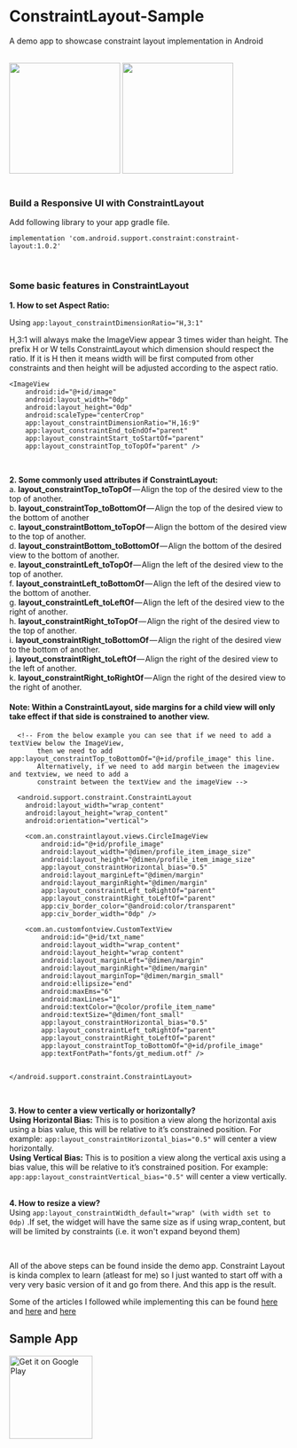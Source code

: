 # ConstraintLayout-Sample
A demo app to showcase constraint layout implementation in Android</br></br>

<img src="https://github.com/anitaa1990/ConstraintLayout-Sample/blob/master/media/1.png" width="200" style="max-width:100%;">   <img src="https://github.com/anitaa1990/ConstraintLayout-Sample/blob/master/media/2.png" width="200" style="max-width:100%;"></br></br>

<h3>Build a Responsive UI with ConstraintLayout</h3>

Add following library to your app gradle file.
```
implementation 'com.android.support.constraint:constraint-layout:1.0.2'
```
</br>

<h3>Some basic features in ConstraintLayout</h3>
<b>1. How to set Aspect Ratio:</b>

Using ``` app:layout_constraintDimensionRatio="H,3:1" ```

H,3:1 will always make the ImageView appear 3 times wider than height. The prefix H or W tells ConstraintLayout which dimension should respect the ratio. If it is H then it means width will be first computed from other constraints and then height will be adjusted according to the aspect ratio. 

``` 
<ImageView
    android:id="@+id/image"
    android:layout_width="0dp"
    android:layout_height="0dp"
    android:scaleType="centerCrop"
    app:layout_constraintDimensionRatio="H,16:9"
    app:layout_constraintEnd_toEndOf="parent"
    app:layout_constraintStart_toStartOf="parent"
    app:layout_constraintTop_toTopOf="parent" />
```
</br>  

<b>2. Some commonly used attributes if ConstraintLayout:</b>
</br>  a. <b>layout_constraintTop_toTopOf</b> — Align the top of the desired view to the top of another.</br>
  b. <b>layout_constraintTop_toBottomOf</b> — Align the top of the desired view to the bottom of another</br>
  c. <b>layout_constraintBottom_toTopOf</b> — Align the bottom of the desired view to the top of another.</br>
  d. <b>layout_constraintBottom_toBottomOf</b> — Align the bottom of the desired view to the bottom of another.</br>
  e. <b>layout_constraintLeft_toTopOf</b> — Align the left of the desired view to the top of another.</br>
  f. <b>layout_constraintLeft_toBottomOf</b> — Align the left of the desired view to the bottom of another.</br>
  g. <b>layout_constraintLeft_toLeftOf</b> — Align the left of the desired view to the right of another.</br>
  h. <b>layout_constraintRight_toTopOf</b> — Align the right of the desired view to the top of another.</br>
  i. <b>layout_constraintRight_toBottomOf</b> — Align the right of the desired view to the bottom of another.</br>
  j. <b>layout_constraintRight_toLeftOf</b> — Align the right of the desired view to the left of another.</br>
  k. <b>layout_constraintRight_toRightOf</b> — Align the right of the desired view to the right of another.</br>  
<h4>Note: Within a ConstraintLayout, side margins for a child view will only take effect if that side is constrained to another view.  </h4>


      <!-- From the below example you can see that if we need to add a textView below the ImageView, 
           then we need to add  app:layout_constraintTop_toBottomOf="@+id/profile_image" this line.
           Alternatively, if we need to add margin between the imageview and textview, we need to add a
           constraint between the textView and the imageView -->
           
      <android.support.constraint.ConstraintLayout
        android:layout_width="wrap_content"
        android:layout_height="wrap_content"
        android:orientation="vertical">
        
        <com.an.constraintlayout.views.CircleImageView
            android:id="@+id/profile_image"
            android:layout_width="@dimen/profile_item_image_size"
            android:layout_height="@dimen/profile_item_image_size"
            app:layout_constraintHorizontal_bias="0.5"
            android:layout_marginLeft="@dimen/margin"
            android:layout_marginRight="@dimen/margin"
            app:layout_constraintLeft_toRightOf="parent"
            app:layout_constraintRight_toLeftOf="parent"
            app:civ_border_color="@android:color/transparent"
            app:civ_border_width="0dp" />

        <com.an.customfontview.CustomTextView
            android:id="@+id/txt_name"
            android:layout_width="wrap_content"
            android:layout_height="wrap_content"
            android:layout_marginLeft="@dimen/margin"
            android:layout_marginRight="@dimen/margin"
            android:layout_marginTop="@dimen/margin_small"
            android:ellipsize="end"
            android:maxEms="6"
            android:maxLines="1"
            android:textColor="@color/profile_item_name"
            android:textSize="@dimen/font_small"
            app:layout_constraintHorizontal_bias="0.5"
            app:layout_constraintLeft_toRightOf="parent"
            app:layout_constraintRight_toLeftOf="parent"
            app:layout_constraintTop_toBottomOf="@+id/profile_image"
            app:textFontPath="fonts/gt_medium.otf" />


    </android.support.constraint.ConstraintLayout>
   
</br> 

<b>3. How to center a view vertically or horizontally?</b>
</br> <b>Using Horizontal Bias:</b> This is to position a view along the horizontal axis using a bias value, this will be relative to it’s constrained position. For example: ``` app:layout_constraintHorizontal_bias="0.5" ``` will center a view horizontally.
</br> <b>Using Vertical Bias:</b> This is to position a view along the vertical axis using a bias value, this will be relative to it’s constrained position. For example: ``` app:app:layout_constraintVertical_bias="0.5" ``` will center a view vertically.
</br></br>


<b>4. How to resize a view?</b>
</br> Using ```app:layout_constraintWidth_default="wrap" (with width set to 0dp)```
.If set, the widget will have the same size as if using wrap_content, but will be limited by constraints (i.e. it won't expand beyond them) 

</br>

<p>All of the above steps can be found inside the demo app. Constraint Layout is kinda complex to learn (atleast for me) so I just wanted to start off with a very very basic version of it and go from there. And this app is the result. </p>

Some of the articles I followed while implementing this can be found [here](https://medium.com/exploring-android/exploring-the-new-android-constraintlayout-eed37fe8d8f1) and [here](https://medium.com/@loutry/guide-to-constraintlayout-407cd87bc013) and [here](https://medium.com/@eugenebrusov/using-of-constraintlayout-to-set-your-imageview-in-16-9-ratio-9979d53ba976)


<h2>Sample App</h2>
<p><a href="https://play.google.com/store/apps/details?id=com.an.trailers"><img width="150" alt="Get it on Google Play" src="https://camo.githubusercontent.com/ccb26dee92ba45c411e669aae47dcc0706471af7/68747470733a2f2f706c61792e676f6f676c652e636f6d2f696e746c2f656e5f67622f6261646765732f696d616765732f67656e657269632f656e5f62616467655f7765625f67656e657269632e706e67" data-canonical-src="https://play.google.com/intl/en_gb/badges/images/generic/en_badge_web_generic.png" style="max-width:100%;"></a></p>


